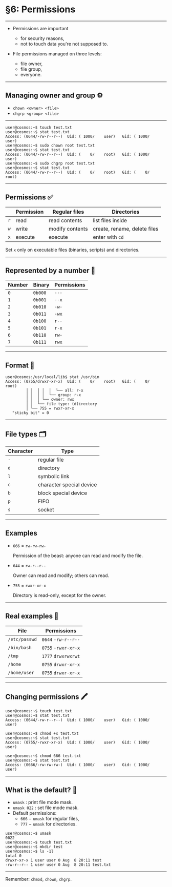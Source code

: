 # §6: Permissions

---

- Permissions are important
  * for security reasons,
  * not to touch data you're not supposed to.

- File permissions managed on three levels:
  * file owner,
  * file group,
  * everyone.

---

## Managing owner and group ⚙

- `chown <owner> <file>`
- `chgrp <group> <file>`

---

```
user@cosmos:~$ touch test.txt
user@cosmos:~$ stat test.txt 
Access: (0644/-rw-r--r--)  Uid: ( 1000/    user)   Gid: ( 1000/    user)
user@cosmos:~$ sudo chown root test.txt 
user@cosmos:~$ stat test.txt 
Access: (0644/-rw-r--r--)  Uid: (    0/    root)   Gid: ( 1000/    user)
user@cosmos:~$ sudo chgrp root test.txt 
user@cosmos:~$ stat test.txt 
Access: (0644/-rw-r--r--)  Uid: (    0/    root)   Gid: (    0/    root)
```

---

## Permissions ✅

|     | Permission | Regular files   | Directories                  |
|-----|------------|-----------------|------------------------------|
| `r` | read       | read contents   | list files inside            |
| `w` | write      | modify contents | create, rename, delete files |
| `x` | execute    | execute         | enter with `cd`              |

Set `x` only on executable files (binaries, scripts) and directories.

---

## Represented by a number 🤖

| Number | Binary  | Permissions |
|--------|---------|-------------|
| `0`    | `0b000` | `---`       |
| `1`    | `0b001` | `--x`       |
| `2`    | `0b010` | `-w-`       |
| `3`    | `0b011` | `-wx`       |
| `4`    | `0b100` | `r--`       |
| `5`    | `0b101` | `r-x`       |
| `6`    | `0b110` | `rw-`       |
| `7`    | `0b111` | `rwx`       |

<!--
## Sticky bit

- When **sticky bit** is set for a directory, files may only be unlinked or
  renamed by `root`, the directory owner, or the file owner.

- Makes no sense (ignored) on files.

- Example: `/tmp` has sticky bit.

  Because everyone creates temporary files in there, but we want them
  to "stick" to their owner!
-->

---

## Format 🤖

```
user@cosmos:/usr/local/lib$ stat /usr/bin
Access: (0755/drwxr-xr-x)  Uid: (    0/    root)   Gid: (    0/    root)
         │ │  │ │  │  └── all: r-x
         │ │  │ │  └── group: r-x
         │ │  │ └── owner: rwx
         │ │  └── file type: (d)irectory
         │ └── 755 = rwxr-xr-x
   "sticky bit" = 0
```

---

## File types 🗂

| Character | Type                     |
|-----------|--------------------------|
| `-`       | regular file             |
| `d`       | directory                |
| `l`       | symbolic link            |
| `c`       | character special device |
| `b`       | block special device     |
| `p`       | FIFO                     |
| `s`       | socket                   |

---

## Examples

- `666` = `rw-rw-rw-`

  Permission of the beast: anyone can read and modify the file.

- `644` = `rw-r--r--`

  Owner can read and modify; others can read.

- `755` = `rwxr-xr-x`

  Directory is read-only, except for the owner.

---

## Real examples 📂

| File          | Permissions         |
|---------------|---------------------|
| `/etc/passwd` | `0644` `-rw-r--r--` |
| `/bin/bash`   | `0755` `-rwxr-xr-x` |
| `/tmp`        | `1777` `drwxrwxrwt` |
| `/home`       | `0755` `drwxr-xr-x` |
| `/home/user`  | `0755` `drwxr-xr-x` |

---

## Changing permissions 🖍

```
user@cosmos:~$ touch test.txt
user@cosmos:~$ stat test.txt 
Access: (0644/-rw-r--r--)  Uid: ( 1000/    user)   Gid: ( 1000/    user)

user@cosmos:~$ chmod +x test.txt 
user@cosmos:~$ stat test.txt 
Access: (0755/-rwxr-xr-x)  Uid: ( 1000/    user)   Gid: ( 1000/    user)

user@cosmos:~$ chmod 666 test.txt 
user@cosmos:~$ stat test.txt 
Access: (0666/-rw-rw-rw-)  Uid: ( 1000/    user)   Gid: ( 1000/    user)
```

---

## What is the default? 🤔

- `umask` : print file mode mask.
- `umask 022` : set file mode mask.
- Default permissions:
  - `666` − `umask` for regular files,
  - `777` − `umask` for directories.

```
user@cosmos:~$ umask
0022
user@cosmos:~$ touch test.txt
user@cosmos:~$ mkdir test
user@cosmos:~$ ls -1l
total 0
drwxr-xr-x 1 user user 0 Aug  8 20:11 test
-rw-r--r-- 1 user user 0 Aug  8 20:11 test.txt
```

---

Remember: `chmod`, `chown`, `chgrp`.
